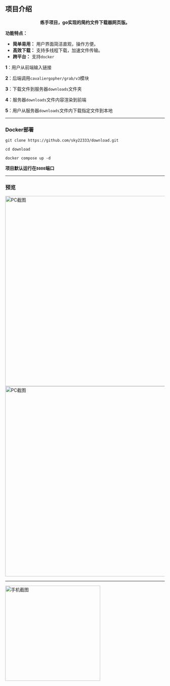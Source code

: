 ## 项目介绍

<div style="text-align: center;">


**练手项目，go实现的简约文件下载器网页版。**
</div>

**功能特点：**
* **简单易用：** 用户界面简洁直观，操作方便。
* **高效下载：** 支持多线程下载，加速文件传输。
* **跨平台：** 支持`docker`

**1**：用户从前端输入链接

**2**：后端调用`cavaliergopher/grab/v3`模块

**3**：下载文件到服务器`downloads`文件夹

**4**：服务器`downloads`文件内容渲染到前端

**5**：用户从服务器`downloads`文件内下载指定文件到本地

---

### Docker部署

```
git clone https://github.com/sky22333/download.git
```

```
cd download
```
```
docker compose up -d
```
**项目默认运行在`8080`端口**

---

### 预览

<img src="https://github.com/user-attachments/assets/db9329dc-4b83-4fa2-9648-2e8c7f909d7b" alt="PC截图" width="600">

<img src="https://github.com/user-attachments/assets/0e02a2cc-541a-4a45-8a53-6bbfd20a6d40" alt="PC截图" width="600">

---
<img src="https://github.com/user-attachments/assets/f478386c-54ef-48d9-b56d-ce9bb22746f6" alt="手机截图" width="300">

